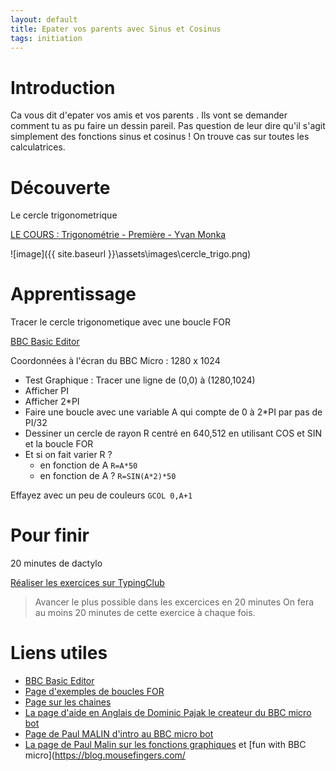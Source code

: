 ```yaml
---
layout: default
title: Epater vos parents avec Sinus et Cosinus
tags: initiation
---
```

# Introduction

Ca vous dit d'epater vos amis et vos parents .
Ils vont se demander comment tu as pu faire un dessin pareil.
Pas question de leur dire qu'il s'agit simplement des fonctions sinus et cosinus !
On trouve cas sur toutes les calculatrices.

# Découverte

Le cercle trigonometrique

[LE COURS : Trigonométrie - Première - Yvan Monka](https://youtu.be/wJjb3CSS3cg)

![image]({{ site.baseurl }}\assets\images\cercle_trigo.png)

# Apprentissage

Tracer le cercle trigonometique avec une boucle FOR

[BBC Basic Editor](https://bbcmic.ro/)

Coordonnées à l'écran du BBC Micro : 1280 x 1024 

- Test Graphique : Tracer une ligne de (0,0) à (1280,1024)
- Afficher PI
- Afficher 2*PI
- Faire une boucle avec une variable A qui compte de 0 à 2*PI par pas de PI/32
- Dessiner un cercle de rayon R centré en 640,512 en utilisant COS et SIN et la boucle FOR
- Et si on fait varier R ?
    - en fonction de A ```R=A*50```
    - en fonction de A ? ```R=SIN(A*2)*50```

Effayez avec un peu de couleurs
```GCOL 0,A+1```

# Pour finir

20 minutes de dactylo

[Réaliser les exercices sur TypingClub](https://www.typingclub.com/dactylographie)

>Avancer le plus possible dans les excercices en 20 minutes
>On fera au moins 20 minutes de cette exercice à chaque fois.

# Liens utiles
- [BBC Basic Editor](https://bbcmic.ro/)
- [Page d'exemples de boucles FOR](http://www.bbcbasic.co.uk/bbcwin/tutorial/chapter11.html)
- [Page sur les chaines](https://www.bbcbasic.co.uk/bbcwin/tutorial/chapter06.html) 
- [La page d'aide en Anglais de Dominic Pajak le createur du BBC micro bot](https://www.bbcmicrobot.com/learn/index.html)
- [Page de Paul MALIN d'intro au BBC micro bot](https://translate.google.com/translate?sl=en&tl=fr&u=https://blog.mousefingers.com/post/bbc/bbc_bbcmicrobot/)
- [La page de Paul Malin sur les fonctions graphiques](https://blog.mousefingers.com/post/bbc/bbc_reference/) et [fun with BBC micro](https://blog.mousefingers.com/
